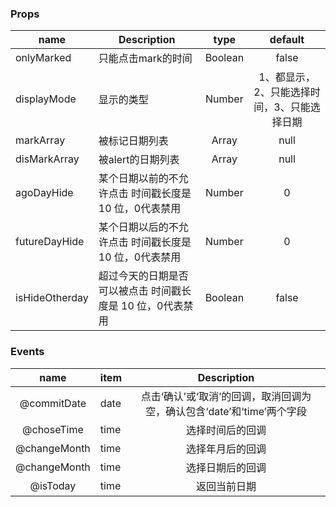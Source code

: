 ### Props

|    name    |    Description   |   type   |default|
| -----------------  | ---------------- | :--------: | :----------: |
| onlyMarked       | 只能点击mark的时间 |Boolean| false
| displayMode        | 显示的类型 |Number | 1、都显示，2、只能选择时间，3、只能选择日期
| markArray        | 被标记日期列表 |Array | null
| disMarkArray        | 被alert的日期列表 |Array | null
| agoDayHide        | 某个日期以前的不允许点击 时间戳长度是 10 位，0代表禁用 |Number |0
| futureDayHide        | 某个日期以后的不允许点击 时间戳长度是 10 位，0代表禁用 |Number |0
| isHideOtherday        | 超过今天的日期是否可以被点击 时间戳长度是 10 位，0代表禁用 |Boolean |false

### Events

| name | item   |Description
| :--------:   | -----  |:----------: |
|   @commitDate   |  date| 点击‘确认’或‘取消’的回调，取消回调为空，确认包含‘date’和‘time’两个字段
|   @choseTime   |  time| 选择时间后的回调
|   @changeMonth   |  time| 选择年月后的回调
|   @changeMonth   |  time| 选择日期后的回调
|   @isToday   |  time| 返回当前日期
